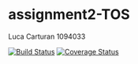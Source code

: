 # assignment2-TOS
Luca Carturan 1094033

[![Build Status](https://travis-ci.com/cartu94/assignment2-TOS.svg?branch=master)](https://travis-ci.com/cartu94/assignment2-TOS)
[![Coverage Status](https://coveralls.io/repos/github/cartu94/assignment2-TOS/badge.svg?branch=develop)](https://coveralls.io/github/cartu94/assignment2-TOS?branch=develop)
